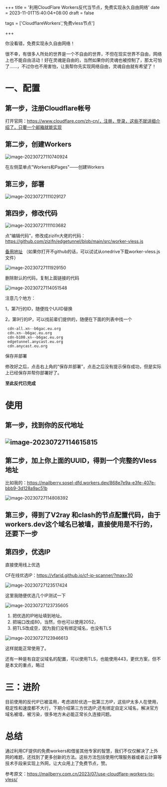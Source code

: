 +++
title = '利用CloudFlare Workers反代当节点，免费实现永久自由网络'
date = 2023-11-01T15:40:04+08:00
draft = false

tags = ['CloudflareWorkers','免费vless节点']

+++

你没看错，免费实现永久自由网络！

很不幸，有很多人所处的世界是一个不自由的世界，不但在现实世界不自由，网络上也不能自由活动！好在灵魂是自由的，当然如果你的灵魂也被控制了，那太可怕了……，不过你也不用害怕，让我帮你先实现网络自由，灵魂自由就有希望了！



# 一、配置

## 第一步，注册Cloudflare帐号

打开官网：https://www.cloudflare.com/zh-cn/，注册，登录，这些不就详细介绍了，只要一个邮箱就能实现



## 第二步，创建Workers

![image-20230727110740924](https://pic.456766.xyz/img/202311020922370.png)

在左侧菜单点"Workers和Pages"——创建Workers



## 第三步，部署

![image-20230727111029127](https://pic.456766.xyz/img/202311020924823.png)



## 第四步，修改代码

![image-20230727111103682](https://pic.456766.xyz/img/202311020925656.png)

点“编辑代码”，修改成zizifn大佬的代码：https://github.com/zizifn/edgetunnel/blob/main/src/worker-vless.js

[备用地址](https://4i5i-my.sharepoint.com/:u:/g/personal/sosel_4i5i_onmicrosoft_com/EQr1zW3GUINKptRic9MlSKIBOmUXEukBXOzK6oq-ED0QQQ?e=cTDsBR) （如果你打开不github的话，可以试试从onedrive下载worker-vless.js文件）

![image-20230727111929150](https://pic.456766.xyz/img/202311020925598.png)

删除默认的代码，复制上面链接的代码

![image-20230727114051548](https://pic.456766.xyz/img/202311020926670.png)



注意几个地方：

1，第7行的ID，随便找个UUID替换

2，第9行的IP，可以找前辈们提供的，随便在下面的列表中找一个

```
 cdn-all.xn--b6gac.eu.org
 cdn.xn--b6gac.eu.org
 cdn-b100.xn--b6gac.eu.org
 edgetunnel.anycast.eu.org
 cdn.anycast.eu.org
```



保存并部署

​	修改好之后，点击右上角的“保存并部署”，点击之后没有提示保存成功，但是实际上已经保存并帮你部署好了。

**至此反代已完成**





# 使用



## 第一步，找到你的反代地址

## ![image-20230727114615815](https://pic.456766.xyz/img/202311020950740.png)

## 第二步，加上你上面的UUID，得到一个完整的Vless地址

比如我的：https://mailberry.sosel-dfd.workers.dev/868e7e9a-e3fe-407e-bbb9-3d128a9ac51b

![image-20230727114808392](https://pic.456766.xyz/img/202311020950304.png)

## 第三步，得到了V2ray 和clash的节点配置代码，由于workers.dev这个域名已被墙，直接使用是不行的，还要下一步

## 第四步，优选IP

直接使用线上优选

CF在线优选IP：https://vfarid.github.io/cf-ip-scanner/?max=30

![image-20230727123517424](https://pic.456766.xyz/img/202311020950803.png)

这里我随便优选几个IP测试一下

![image-20230727123735605](https://pic.456766.xyz/img/202311020950380.png)

1. 把优选的IP地址填到地址。
2. 把端口改成80，当然，你也可以使用2052，
3. 把TLS改成空，因为我们没有绑定域名，也没有TLS

![image-20230727123946613](https://pic.456766.xyz/img/202311020950821.png)

这样就能正常使用了。

还有一种是有自定议域名的配置，可以使用TLS，也能使用443，更优方案，但不是本文的重点，略过

# 三：进阶

目前使用的反代IP已被滥用，考虑进阶优选一批第三方IP，这些IP太多人在使用，稳定性和速度都不大行，下期介绍第三方优选IP;还有绑定自定义域名，解决官方域名被墙，被污染，很多地方未必能正常长久连接问题。

# 总结

通过利用CF提供的免费workers和借鉴其他专家的智慧，我们不仅仅解决了上外网的难题，还找到了更多创新的方法。这些方法包括使用代理服务器或者云计算等技术手段来实现上外网，让大众用上了免费节点，赞。



参考原文：https://mailberry.com.cn/2023/07/use-cloudflare-workers-to-vless/
